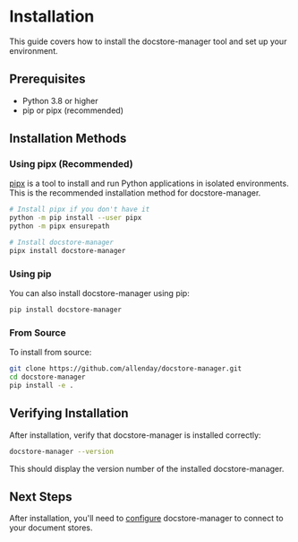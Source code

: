 # Installation

This guide covers how to install the docstore-manager tool and set up your environment.

## Prerequisites

- Python 3.8 or higher
- pip or pipx (recommended)

## Installation Methods

### Using pipx (Recommended)

[pipx](https://pypa.github.io/pipx/) is a tool to install and run Python applications in isolated environments. This is the recommended installation method for docstore-manager.

```bash
# Install pipx if you don't have it
python -m pip install --user pipx
python -m pipx ensurepath

# Install docstore-manager
pipx install docstore-manager
```

### Using pip

You can also install docstore-manager using pip:

```bash
pip install docstore-manager
```

### From Source

To install from source:

```bash
git clone https://github.com/allenday/docstore-manager.git
cd docstore-manager
pip install -e .
```

## Verifying Installation

After installation, verify that docstore-manager is installed correctly:

```bash
docstore-manager --version
```

This should display the version number of the installed docstore-manager.

## Next Steps

After installation, you'll need to [configure](configuration.md) docstore-manager to connect to your document stores.
